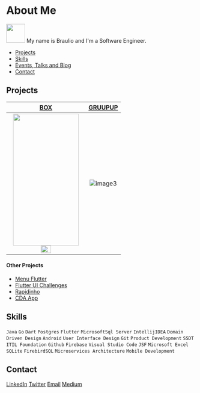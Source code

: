 # About Me      
<img src="https://avatars3.githubusercontent.com/u/20057010?s=400&u=ae95fc706dbf95c4e511d3788bd9026e46f8429a&v=4" width="50" height="50" />
My name is Braulio and I'm a Software Engineer.

* [Projects](#projects)
* [Skills](#skills)
* [Events, Talks and Blog](#events)
* [Contact](#contact)

## Projects 
|[BOX](http://www.box.co.ao/)|[GRUUPUP](https://www.gruupup.com/)|
|:-:|:-:|
|<img src="http://www.box.co.ao/img/sign_up.4a43fd1f.png" width="175" height="350"/><img src="http://www.box.co.ao/img/boxPhoneImageIntro.3feb120d.png" width="37%" height="32%"/>|![image3](https://www.gruupup.com/img/screen_1.png)|

#### Other Projects 
- [Menu Flutter](https://github.com/braulio94/menu_flutter)
- [Flutter UI Challenges](https://github.com/tomialagbe/flutter_ui_challenges)
- [Rapidinho](https://github.com/gdgluanda/rapidinho)
- [CDA App](https://github.com/braulio94/cda-app)

## Skills
`Java` `Go` `Dart` `Postgres` `Flutter` `MicrosoftSql Server` `IntellijIDEA` `Domain Driven Design` `Android` `User Interface Design` `Git` `Product Development` `SSDT` `ITIL Foundation` 
`Github` `Firebase` `Visual Studio Code` `JSF` `Microsoft Excel` `SQLite` `FirebirdSQL` `Microservices Architecture` `Mobile Development`

## Contact
[LinkedIn](https://linkedin.com/in/braulio94)
[Twitter](https://twitter.com/brauliocaassule)
[Email](brauliocassule94@gmail.com)
[Medium](https://medium.com/@brauliocassule)

